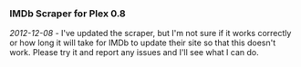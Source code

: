 ### IMDb Scraper for Plex 0.8

*2012-12-08* - I've updated the scraper, but I'm not sure if it works correctly 
or how long it will take for IMDb to update their site so that this doesn't work.
Please try it and report any issues and I'll see what I can do.
